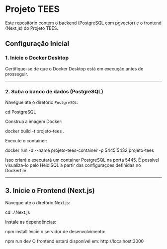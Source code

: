 # Projeto TEES

Este repositório contém o backend (PostgreSQL com pgvector) e o frontend (Next.js) do Projeto TEES.

## Configuração Inicial

### 1. Inicie o Docker Desktop

Certifique-se de que o Docker Desktop está em execução antes de prosseguir.

---

### 2. Suba o banco de dados (PostgreSQL)

Navegue até o diretório `PostgreSQL`:

cd PostgreSQL

Construa a imagem Docker:

docker build -t projeto-tees .

Execute o container:

docker run -d --name projeto-tees-container -p 5445:5432 projeto-tees

Isso criará e executará um container PostgreSQL na porta 5445. É possivel visualiza-lo pelo HeidiSQL a partir das configuraçoes definidas no Dockerfile

---

 ## 3. Inicie o Frontend (Next.js)

 Navegue até o diretório Next.js:

cd ..\Next.js

Instale as dependências:

npm install
Inicie o servidor de desenvolvimento:

npm run dev
O frontend estará disponível em: http://localhost:3000